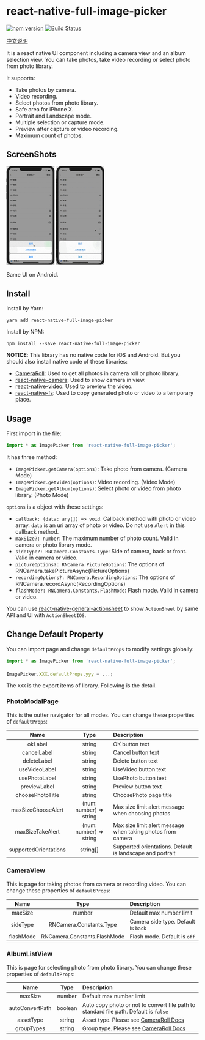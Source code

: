 # react-native-full-image-picker

[![npm version](https://img.shields.io/npm/v/react-native-full-image-picker.svg?style=flat)](https://www.npmjs.com/package/react-native-full-image-picker)
[![Build Status](https://travis-ci.org/gaoxiaosong/react-native-full-image-picker.svg?branch=master)](https://travis-ci.org/gaoxiaosong/react-native-full-image-picker)

[中文说明](https://www.jianshu.com/p/4f7296753013)

It is a react native UI component including a camera view and an album selection view. You can take photos, take video recording or select photo from photo library.

It supports:

* Take photos by camera.
* Video recording.
* Select photos from photo library.
* Safe area for iPhone X.
* Portrait and Landscape mode.
* Multiple selection or capture mode.
* Preview after capture or video recording.
* Maximum count of photos.

## ScreenShots

<p float="left">

<img src="/resource/camera.gif" width="25%">

<img src="/resource/album.gif" width="25%">

</p>

Same UI on Android.

## Install

Install by Yarn:

```shell
yarn add react-native-full-image-picker
```

Install by NPM:

```shell
npm install --save react-native-full-image-picker
```

**NOTICE**: This library has no native code for iOS and Android. But you should also install native code of these libraries:

* [CameraRoll](https://facebook.github.io/react-native/docs/cameraroll): Used to get all photos in camera roll or photo library.
* [react-native-camera](https://github.com/react-native-community/react-native-camera): Used to show camera in view.
* [react-native-video](https://github.com/react-native-community/react-native-video): Used to preview the video.
* [react-native-fs](https://github.com/itinance/react-native-fs): Used to copy generated photo or video to a temporary place.

## Usage

First import in the file:

```jsx
import * as ImagePicker from 'react-native-full-image-picker';
```

It has three method:

* `ImagePicker.getCamera(options)`: Take photo from camera. (Camera Mode)
* `ImagePicker.getVideo(options)`: Video recording. (Video Mode)
* `ImagePicker.getAlbum(options)`: Select photo or video from photo library. (Photo Mode)

`options` is a object with these settings:

* `callback: (data: any[]) => void`: Callback method with photo or video array. `data` is an uri array of photo or video. Do not use `Alert` in this callback method.
* `maxSize?: number`: The maximum number of photo count. Valid in camera or photo library mode.
* `sideType?: RNCamera.Constants.Type`: Side of camera, back or front. Valid in camera or video.
* `pictureOptions?: RNCamera.PictureOptions`: The options of RNCamera.takePictureAsync(PictureOptions)
* `recordingOptions?: RNCamera.RecordingOptions`: The options of RNCamera.recordAsync(RecordingOptions)
* `flashMode?: RNCamera.Constants.FlashMode`: Flash mode. Valid in camera or video.

You can use [react-native-general-actionsheet](https://github.com/gaoxiaosong/react-native-general-actionsheet) to show `ActionSheet` by same API and UI with `ActionSheetIOS`.

## Change Default Property

You can import page and change `defaultProps` to modify settings globally:

```jsx
import * as ImagePicker from 'react-native-full-image-picker';

ImagePicker.XXX.defaultProps.yyy = ...;
```

The `XXX` is the export items of library. Following is the detail.

### PhotoModalPage

This is the outter navigator for all modes. You can change these properties of `defaultProps`:

| Name | Type | Description |
| :-: | :-: | :- |
| okLabel | string | OK button text |
| cancelLabel | string | Cancel button text |
| deleteLabel | string | Delete button text
| useVideoLabel | string | UseVideo button text |
| usePhotoLabel | string | UsePhoto button text |
| previewLabel | string | Preview button text |
| choosePhotoTitle | string | ChoosePhoto page title |
| maxSizeChooseAlert | (num: number) => string | Max size limit alert message when choosing photos |
| maxSizeTakeAlert | (num: number) => string | Max size limit alert message when taking photos from camera |
| supportedOrientations | string[] | Supported orientations. Default is landscape and portrait |

### CameraView

This is page for taking photos from camera or recording video. You can change these properties of `defaultProps`:

| Name | Type | Description |
| :-: | :-: | :- |
| maxSize | number | Default max number limit |
| sideType | RNCamera.Constants.Type | Camera side type. Default is `back` |
| flashMode | RNCamera.Constants.FlashMode | Flash mode. Default is `off` |

### AlbumListView

This is page for selecting photo from photo library. You can change these properties of `defaultProps`:

| Name | Type | Description |
| :-: | :-: | :- |
| maxSize | number | Default max number limit |
| autoConvertPath | boolean | Auto copy photo or not to convert file path to standard file path. Default is `false` |
| assetType | string | Asset type. Please see [CameraRoll Docs](https://facebook.github.io/react-native/docs/cameraroll) |
| groupTypes | string | Group type. Please see [CameraRoll Docs](https://facebook.github.io/react-native/docs/cameraroll) |